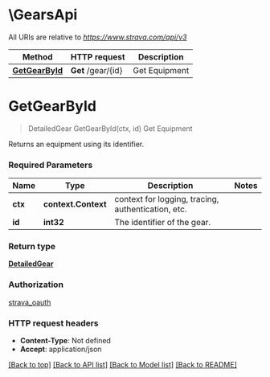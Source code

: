 # \GearsApi

All URIs are relative to *https://www.strava.com/api/v3*

Method | HTTP request | Description
------------- | ------------- | -------------
[**GetGearById**](GearsApi.md#GetGearById) | **Get** /gear/{id} | Get Equipment


# **GetGearById**
> DetailedGear GetGearById(ctx, id)
Get Equipment

Returns an equipment using its identifier.

### Required Parameters

Name | Type | Description  | Notes
------------- | ------------- | ------------- | -------------
 **ctx** | **context.Context** | context for logging, tracing, authentication, etc.
  **id** | **int32**| The identifier of the gear. | 

### Return type

[**DetailedGear**](DetailedGear.md)

### Authorization

[strava_oauth](../README.md#strava_oauth)

### HTTP request headers

 - **Content-Type**: Not defined
 - **Accept**: application/json

[[Back to top]](#) [[Back to API list]](../README.md#documentation-for-api-endpoints) [[Back to Model list]](../README.md#documentation-for-models) [[Back to README]](../README.md)

